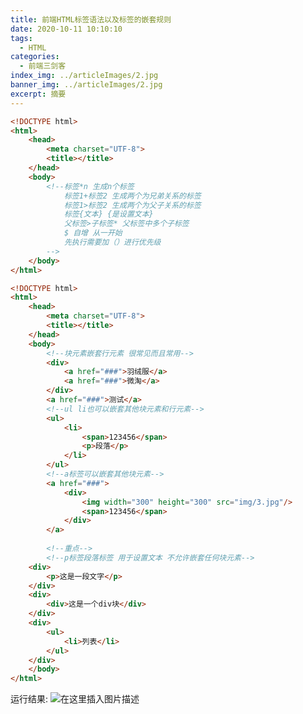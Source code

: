 ```yaml
---
title: 前端HTML标签语法以及标签的嵌套规则
date: 2020-10-11 10:10:10
tags:
  - HTML
categories: 
  - 前端三剑客
index_img: ../articleImages/2.jpg
banner_img: ../articleImages/2.jpg
excerpt: 摘要
---
```

<meta name="referrer" content="no-referrer"/>

```html
<!DOCTYPE html>
<html>
	<head>
		<meta charset="UTF-8">
		<title></title>
	</head>
	<body>
		<!--标签*n 生成n个标签
			标签1+标签2 生成两个为兄弟关系的标签
			标签1>标签2 生成两个为父子关系的标签
			标签{文本} {是设置文本}
			父标签>子标签* 父标签中多个子标签
			$ 自增 从一开始
			先执行需要加（）进行优先级
		-->
	</body>
</html>
```


```html
<!DOCTYPE html>
<html>
	<head>
		<meta charset="UTF-8">
		<title></title>
	</head>
	<body>
		<!--块元素嵌套行元素 很常见而且常用-->
		<div>
			<a href="###">羽绒服</a>
			<a href="###">微淘</a>
		</div>
		<a href="###">测试</a>
		<!--ul li也可以嵌套其他块元素和行元素-->
		<ul>
			<li>
				<span>123456</span>
				<p>段落</p>
			</li>
		</ul>
		<!--a标签可以嵌套其他块元素-->
		<a href="###">
			<div>
				<img width="300" height="300" src="img/3.jpg"/>
				<span>123456</span>
			</div>
		</a>
		
		<!--重点-->
		<!--p标签段落标签 用于设置文本 不允许嵌套任何块元素-->
	<div>
		<p>这是一段文字</p>
	</div>
	<div>
		<div>这是一个div块</div>
	</div>
	<div>
		<ul>
			<li>列表</li>
		</ul>
	</div>
	</body>
</html>

```
运行结果:
![在这里插入图片描述](https://img-blog.csdnimg.cn/bf7780f4aee844a5b94bd122c8dc4dfd.png)

